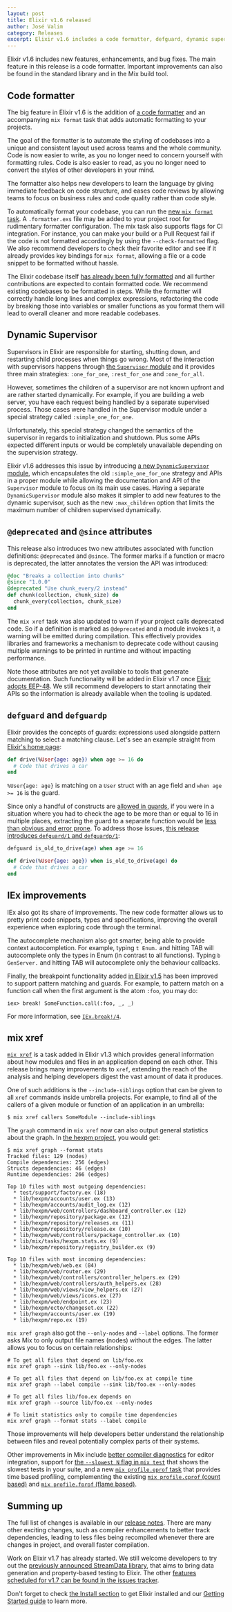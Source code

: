 ```yaml
---
layout: post
title: Elixir v1.6 released
author: José Valim
category: Releases
excerpt: Elixir v1.6 includes a code formatter, defguard, dynamic supervision and new module attributes that improves code quality and the developer experience
---
```


Elixir v1.6 includes new features, enhancements, and bug fixes. The main feature in this release is a code formatter. Important improvements can also be found in the standard library and in the Mix build tool.

## Code formatter

The big feature in Elixir v1.6 is the addition of [a code formatter](https://hexdocs.pm/elixir/Code.html#format_string!/2) and an accompanying `mix format` task that adds automatic formatting to your projects.

The goal of the formatter is to automate the styling of codebases into a unique and consistent layout used across teams and the whole community. Code is now easier to write, as you no longer need to concern yourself with formatting rules. Code is also easier to read, as you no longer need to convert the styles of other developers in your mind.

The formatter also helps new developers to learn the language by giving immediate feedback on code structure, and eases code reviews by allowing teams to focus on business rules and code quality rather than code style.

To automatically format your codebase, you can run the [new `mix format` task](https://hexdocs.pm/mix/Mix.Tasks.Format.html). A `.formatter.exs` file may be added to your project root for rudimentary formatter configuration. The mix task also supports flags for CI integration. For instance, you can make your build or a Pull Request fail if the code is not formatted accordingly by using the `--check-formatted` flag. We also recommend developers to check their favorite editor and see if it already provides key bindings for `mix format`, allowing a file or a code snippet to be formatted without hassle.

The Elixir codebase itself [has already been fully formatted](https://github.com/elixir-lang/elixir/issues/6643) and all further contributions are expected to contain formatted code. We recommend existing codebases to be formatted in steps. While the formatter will correctly handle long lines and complex expressions, refactoring the code by breaking those into variables or smaller functions as you format them will lead to overall cleaner and more readable codebases.

## Dynamic Supervisor

Supervisors in Elixir are responsible for starting, shutting down, and restarting child processes when things go wrong. Most of the interaction with supervisors happens through [the `Supervisor` module](https://hexdocs.pm/elixir/Supervisor.html) and it provides three main strategies: `:one_for_one`, `:rest_for_one` and `:one_for_all`.

However, sometimes the children of a supervisor are not known upfront and are rather started dynamically. For example, if you are building a web server, you have each request being handled by a separate supervised process. Those cases were handled in the Supervisor module under a special strategy called `:simple_one_for_one`.

Unfortunately, this special strategy changed the semantics of the supervisor in regards to initialization and shutdown. Plus some APIs expected different inputs or would be completely unavailable depending on the supervision strategy.

Elixir v1.6 addresses this issue by introducing [a new `DynamicSupervisor` module](https://hexdocs.pm/elixir/DynamicSupervisor.html), which encapsulates the old `:simple_one_for_one` strategy and APIs in a proper module while allowing the documentation and API of the `Supervisor` module to focus on its main use cases. Having a separate `DynamicSupervisor` module also makes it simpler to add new features to the dynamic supervisor, such as the new `:max_children` option that limits the maximum number of children supervised dynamically.

## `@deprecated` and `@since` attributes

This release also introduces two new attributes associated with function definitions: `@deprecated` and `@since`. The former marks if a function or macro is deprecated, the latter annotates the version the API was introduced:

```elixir
@doc "Breaks a collection into chunks"
@since "1.0.0"
@deprecated "Use chunk_every/2 instead"
def chunk(collection, chunk_size) do
  chunk_every(collection, chunk_size)
end
```

The `mix xref` task was also updated to warn if your project calls deprecated code. So if a definition is marked as `@deprecated` and a module invokes it, a warning will be emitted during compilation. This effectively provides libraries and frameworks a mechanism to deprecate code without causing multiple warnings to be printed in runtime and without impacting performance.

Note those attributes are not yet available to tools that generate documentation. Such functionality will be added in Elixir v1.7 once [Elixir adopts EEP-48](https://github.com/elixir-lang/elixir/issues/7198). We still recommend developers to start annotating their APIs so the information is already available when the tooling is updated.

## `defguard` and `defguardp`

Elixir provides the concepts of guards: expressions used alongside pattern matching to select a matching clause. Let's see an example straight from [Elixir's home page](https://elixir-lang.org):

```elixir
def drive(%User{age: age}) when age >= 16 do
  # Code that drives a car
end
```

`%User{age: age}` is matching on a `User` struct with an age field and `when age >= 16` is the guard.

Since only a handful of constructs are [allowed in guards](https://hexdocs.pm/elixir/guards.html#content), if you were in a situation where you had to check the age to be more than or equal to 16 in multiple places, extracting the guard to a separate function would be [less than obvious and error prone](https://github.com/elixir-lang/elixir/issues/2469). To address those issues, [this release introduces `defguard/1` and `defguardp/1`](https://hexdocs.pm/elixir/Kernel.html#defguard/1):

```elixir
defguard is_old_to_drive(age) when age >= 16

def drive(%User{age: age}) when is_old_to_drive(age) do
  # Code that drives a car
end
```

## IEx improvements

IEx also got its share of improvements. The new code formatter allows us to pretty print code snippets, types and specifications, improving the overall experience when exploring code through the terminal.

The autocomplete mechanism also got smarter, being able to provide context autocompletion. For example, typing `t Enum.` and hitting TAB will autocomplete only the types in Enum (in contrast to all functions). Typing `b GenServer.` and hitting TAB will autocomplete only the behaviour callbacks.

Finally, the breakpoint functionality added [in Elixir v1.5](https://elixir-lang.org/blog/2017/07/25/elixir-v1-5-0-released/) has been improved to support pattern matching and guards. For example, to pattern match on a function call when the first argument is the atom `:foo`, you may do:

```
iex> break! SomeFunction.call(:foo, _, _)
```

For more information, see [`IEx.break!/4`](https://hexdocs.pm/iex/IEx.html#break!/4).

## mix xref

[`mix xref`](https://hexdocs.pm/mix/Mix.Tasks.Xref.html) is a task added in Elixir v1.3 which provides general information about how modules and files in an application depend on each other. This release brings many improvements to `xref`, extending the reach of the analysis and helping developers digest the vast amount of data it produces.

One of such additions is the `--include-siblings` option that can be given to all `xref` commands inside umbrella projects. For example, to find all of the callers of a given module or function of an application in an umbrella:

```
$ mix xref callers SomeModule --include-siblings
```

The `graph` command in `mix xref` now can also output general statistics about the graph. In [the hexpm project](https://github.com/hexpm/hexpm), you would get:

```
$ mix xref graph --format stats
Tracked files: 129 (nodes)
Compile dependencies: 256 (edges)
Structs dependencies: 46 (edges)
Runtime dependencies: 266 (edges)

Top 10 files with most outgoing dependencies:
  * test/support/factory.ex (18)
  * lib/hexpm/accounts/user.ex (13)
  * lib/hexpm/accounts/audit_log.ex (12)
  * lib/hexpm/web/controllers/dashboard_controller.ex (12)
  * lib/hexpm/repository/package.ex (12)
  * lib/hexpm/repository/releases.ex (11)
  * lib/hexpm/repository/release.ex (10)
  * lib/hexpm/web/controllers/package_controller.ex (10)
  * lib/mix/tasks/hexpm.stats.ex (9)
  * lib/hexpm/repository/registry_builder.ex (9)

Top 10 files with most incoming dependencies:
  * lib/hexpm/web/web.ex (84)
  * lib/hexpm/web/router.ex (29)
  * lib/hexpm/web/controllers/controller_helpers.ex (29)
  * lib/hexpm/web/controllers/auth_helpers.ex (28)
  * lib/hexpm/web/views/view_helpers.ex (27)
  * lib/hexpm/web/views/icons.ex (27)
  * lib/hexpm/web/endpoint.ex (23)
  * lib/hexpm/ecto/changeset.ex (22)
  * lib/hexpm/accounts/user.ex (19)
  * lib/hexpm/repo.ex (19)
```

`mix xref graph` also got the `--only-nodes` and `--label` options. The former asks Mix to only output file names (nodes) without the edges. The latter allows you to focus on certain relationships:

```
# To get all files that depend on lib/foo.ex
mix xref graph --sink lib/foo.ex --only-nodes

# To get all files that depend on lib/foo.ex at compile time
mix xref graph --label compile --sink lib/foo.ex --only-nodes

# To get all files lib/foo.ex depends on
mix xref graph --source lib/foo.ex --only-nodes

# To limit statistics only to compile time dependencies
mix xref graph --format stats --label compile
```

Those improvements will help developers better understand the relationship between files and reveal potentially complex parts of their systems.

Other improvements in Mix include [better compiler diagnostics](https://hexdocs.pm/mix/Mix.Task.Compiler.html) for editor integration, support for [the `--slowest N` flag in `mix test`](https://hexdocs.pm/mix/Mix.Tasks.Test.html) that shows the slowest tests in your suite, and a new [`mix profile.eprof` task](https://hexdocs.pm/mix/Mix.Tasks.Eprof.html) that provides time based profiling, complementing the existing [`mix profile.cprof` (count based)](https://hexdocs.pm/mix/Mix.Tasks.Profile.Cprof.html) and [`mix profile.fprof` (flame based)](https://hexdocs.pm/mix/Mix.Tasks.Profile.Fprof.html).

## Summing up

The full list of changes is available in our [release notes](https://github.com/elixir-lang/elixir/releases/tag/v1.6.0). There are many other exciting changes, such as compiler enhancements to better track dependencies, leading to less files being recompiled whenever there are changes in project, and overall faster compilation.

Work on Elixir v1.7 has already started. We still welcome developers to try out the [previously announced StreamData library](https://elixir-lang.org/blog/2017/10/31/stream-data-property-based-testing-and-data-generation-for-elixir/), that aims to bring data generation and property-based testing to Elixir. The other [features scheduled for v1.7 can be found in the issues tracker](https://github.com/elixir-lang/elixir/issues).

Don't forget to check [the Install section](/install.html) to get Elixir installed and our [Getting Started guide](http://elixir-lang.org/getting-started/introduction.html) to learn more.
